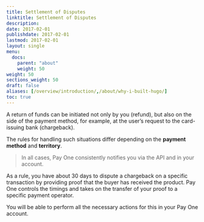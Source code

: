 ```yaml
---
title: Settlement of Disputes
linktitle: Settlement of Disputes
description: 
date: 2017-02-01
publishdate: 2017-02-01
lastmod: 2017-02-01
layout: single
menu:
  docs:
    parent: "about"
    weight: 50
weight: 50
sections_weight: 50
draft: false
aliases: [/overview/introduction/,/about/why-i-built-hugo/]
toc: true
---
```


A return of funds can be initiated not only by you (refund), but also on the side of the payment method, for example, at the user’s request to the card-issuing bank (chargeback). 

The rules for handling such situations differ depending on the **payment method** and **territory**. 

> In all cases, Pay One consistently notifies you via the API and in your account.

As a rule, you have about 30 days to dispute a chargeback on a specific transaction by providing proof that the buyer has received the product. Pay One controls the timings and takes on the transfer of your proof to a specific payment operator. 

You will be able to perform all the necessary actions for this in your Pay One account.